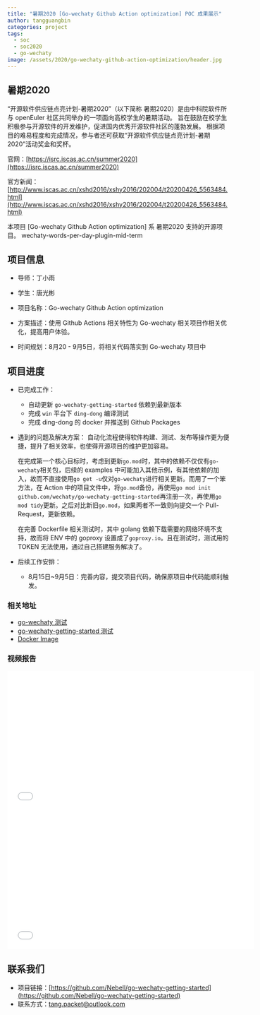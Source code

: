 ```yaml
---
title: "暑期2020 [Go-wechaty Github Action optimization] POC 成果展示"
author: tangguangbin
categories: project
tags:
  - soc
  - soc2020
  - go-wechaty
image: /assets/2020/go-wechaty-github-action-optimization/header.jpg
---
```


## 暑期2020

“开源软件供应链点亮计划-暑期2020”（以下简称 暑期2020）是由中科院软件所与 openEuler 社区共同举办的一项面向高校学生的暑期活动。
旨在鼓励在校学生积极参与开源软件的开发维护，促进国内优秀开源软件社区的蓬勃发展。
根据项目的难易程度和完成情况，参与者还可获取“开源软件供应链点亮计划-暑期2020”活动奖金和奖杯。

官网：[https://isrc.iscas.ac.cn/summer2020](https://isrc.iscas.ac.cn/summer2020)

官方新闻：[http://www.iscas.ac.cn/xshd2016/xshy2016/202004/t20200426_5563484.html](http://www.iscas.ac.cn/xshd2016/xshy2016/202004/t20200426_5563484.html)

本项目 [Go-wechaty Github Action optimization] 系 暑期2020 支持的开源项目。
wechaty-words-per-day-plugin-mid-term

## 项目信息

- 导师：丁小雨
- 学生：唐光彬

- 项目名称：Go-wechaty Github Action optimization
- 方案描述：使用 Github Actions 相关特性为 Go-wechaty 相关项目作相关优化，提高用户体验。
- 时间规划：8月20 - 9月5日，将相关代码落实到 Go-wechaty 项目中

## 项目进度

- 已完成工作：
  - 自动更新 `go-wechaty-getting-started` 依赖到最新版本
  - 完成 `win` 平台下 `ding-dong` 编译测试
  - 完成 ding-dong 的 docker 并推送到 Github Packages

- 遇到的问题及解决方案：
  自动化流程使得软件构建、测试、发布等操作更为便捷，提升了相关效率，也使得开源项目的维护更加容易。

  在完成第一个核心目标时，考虑到更新`go.mod`时，其中的依赖不仅仅有`go-wechaty`相关包，后续的 examples 中可能加入其他示例，有其他依赖的加入，故而不直接使用`go get -u`仅对`go-wechaty`进行相关更新。而用了一个笨方法，在 Action 中的项目文件中，将`go.mod`备份，再使用`go mod init github.com/wechaty/go-wechaty-getting-started`再注册一次，再使用`go mod tidy`更新。之后对比新旧`go.mod`，如果两者不一致则向提交一个 Pull-Request，更新依赖。

  在完善 Dockerfile 相关测试时，其中 golang 依赖下载需要的网络环境不支持，故而将 ENV 中的 goproxy 设置成了`goproxy.io`。且在测试时，测试用的 TOKEN 无法使用，通过自己搭建服务解决了。

- 后续工作安排：

  - 8月15日~9月5日：完善内容，提交项目代码，确保原项目中代码能顺利触发。

### 相关地址

- [go-wechaty 测试](https://github.com/Nebell/go-wechaty)
- [go-wechaty-getting-started 测试](https://github.com/Nebell/go-wechaty-getting-started)
- [Docker Image](https://github.com/Nebell/go-wechaty-getting-started/packages/322606)

### 视频报告

<iframe width="560" height="315" src="//player.bilibili.com/player.html?aid=926781806&bvid=BV13T4y1L748&cid=227497146&page=1" scrolling="no"  frameborder="0" allowfullscreen="true"> </iframe>

<iframe width="560" height="315" src="//player.bilibili.com/player.html?aid=371800597&bvid=BV1qZ4y1K7Mh&cid=227500615&page=1" scrolling="no" frameborder="0"  allowfullscreen="true"> </iframe>

## 联系我们

- 项目链接：[https://github.com/Nebell/go-wechaty-getting-started](https://github.com/Nebell/go-wechaty-getting-started)
- 联系方式：[tang.packet@outlook.com](tang.packet@outlook.com)
